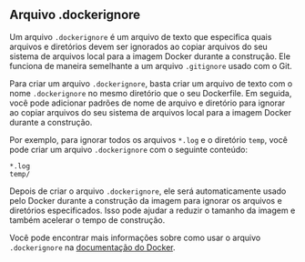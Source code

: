 
## Arquivo .dockerignore

Um arquivo `.dockerignore` é um arquivo de texto que especifica quais arquivos e diretórios devem ser ignorados ao copiar arquivos do seu sistema de arquivos local para a imagem Docker durante a construção. Ele funciona de maneira semelhante a um arquivo `.gitignore` usado com o Git.

Para criar um arquivo `.dockerignore`, basta criar um arquivo de texto com o nome `.dockerignore` no mesmo diretório que o seu Dockerfile. Em seguida, você pode adicionar padrões de nome de arquivo e diretório para ignorar ao copiar arquivos do seu sistema de arquivos local para a imagem Docker durante a construção.

Por exemplo, para ignorar todos os arquivos `*.log` e o diretório `temp`, você pode criar um arquivo `.dockerignore` com o seguinte conteúdo:

```
*.log
temp/
```

Depois de criar o arquivo `.dockerignore`, ele será automaticamente usado pelo Docker durante a construção da imagem para ignorar os arquivos e diretórios especificados. Isso pode ajudar a reduzir o tamanho da imagem e também acelerar o tempo de construção.

Você pode encontrar mais informações sobre como usar o arquivo `.dockerignore` na [documentação do Docker](https://docs.docker.com/engine/reference/builder/#dockerignore-file).